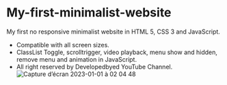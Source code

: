 # My-first-minimalist-website
My first no responsive minimalist website in HTML 5, CSS 3 and JavaScript. 
- Compatible with all screen sizes.
- ClassList Toggle, scrolltrigger, video playback, menu show and hidden, remove menu and animation in JavaScript.
- All right reserved by Developedbyed YouTube Channel.
![Capture d’écran 2023-01-01 à 02 04 48](https://user-images.githubusercontent.com/121203463/210158583-31dec848-056f-477a-bd4d-6d7b57368630.png)
